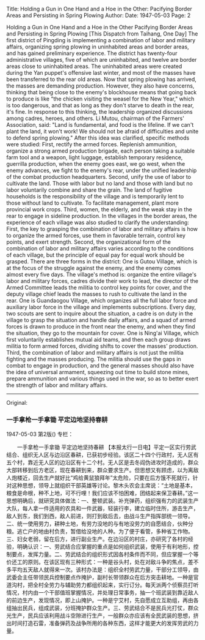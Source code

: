 Title: Holding a Gun in One Hand and a Hoe in the Other: Pacifying Border Areas and Persisting in Spring Plowing
Author:
Date: 1947-05-03
Page: 2

Holding a Gun in One Hand and a Hoe in the Other
    Pacifying Border Areas and Persisting in Spring Plowing
    [This Dispatch from Taihang, One Day] The first district of Pingding is implementing a combination of labor and military affairs, organizing spring plowing in uninhabited areas and border areas, and has gained preliminary experience. The district has twenty-four administrative villages, five of which are uninhabited, and twelve are border areas close to uninhabited areas. The uninhabited areas were created during the Yan puppet's offensive last winter, and most of the masses have been transferred to the rear old areas. Now that spring plowing has arrived, the masses are demanding production. However, they also have concerns, thinking that being close to the enemy's blockhouse means that going back to produce is like "the chicken visiting the weasel for the New Year," which is too dangerous, and that as long as they don't starve to death in the rear, it's fine. In response to this thinking, the leadership organized discussions among cadres, heroes, and others. Li Mutou, chairman of the Farmers' Association, said: "Land is fundamental, and food is the lifeline. If we can't plant the land, it won't work! We should not be afraid of difficulties and unite to defend spring plowing." After this idea was clarified, specific methods were studied: First, rectify the armed forces. Replenish ammunition, organize a strong armed production brigade, each person taking a suitable farm tool and a weapon, light luggage, establish temporary residence, guerrilla production, when the enemy goes east, we go west, when the enemy advances, we fight to the enemy's rear, under the unified leadership of the combat production headquarters. Second, unify the use of labor to cultivate the land. Those with labor but no land and those with land but no labor voluntarily combine and share the grain. The land of fugitive households is the responsibility of the village and is temporarily lent to those without land to cultivate. To facilitate management, plant more provincial work crops. Third, women, the elderly, and the weak stay in the rear to engage in sideline production. In the villages in the border areas, the experience of each village was also studied to clarify the understanding: First, the key to grasping the combination of labor and military affairs is how to organize the armed forces, use them in favorable terrain, control key points, and exert strength. Second, the organizational form of the combination of labor and military affairs varies according to the conditions of each village, but the principle of equal pay for equal work should be grasped. There are three forms in the district: One is Gutou Village, which is at the focus of the struggle against the enemy, and the enemy comes almost every five days. The village's method is: organize the entire village's labor and military forces, cadres divide their work to lead, the director of the Armed Committee leads the militia to control key points for cover, and the deputy village chief leads the masses to rush to cultivate the land in the rear. One is Guandaogou Village, which organizes all the full labor force and auxiliary labor force in the village and implements subscriptions. Every day, two scouts are sent to inquire about the situation, a cadre is on duty in the village to grasp the situation and handle daily affairs, and a squad of armed forces is drawn to produce in the front near the enemy, and when they find the situation, they go to the mountain for cover. One is Ning'ai Village, which first voluntarily establishes mutual aid teams, and then each group draws militia to form armed forces, dividing shifts to cover the masses' production. Third, the combination of labor and military affairs is not just the militia fighting and the masses producing. The militia should use the gaps in combat to engage in production, and the general masses should also have the idea of ​​universal armament, squeezing out time to build stone mines, prepare ammunition and various things used in the war, so as to better exert the strength of labor and military affairs.



<hr /> 

Original: 


### 一手拿枪一手拿锄  平定边地坚持春耕

1947-05-03
第2版()
专栏：

　　一手拿枪一手拿锄
    平定边地坚持春耕
    【本报太行一日电】平定一区实行劳武结合、组织无人区与边沿区春耕，已获初步经验。该区二十四个行政村，无人区有五个村，靠近无人区的边沿区有十二个村。无人区是去冬阎伪进攻时造成的，群众大部转移到后方老区，现在春耕到来，群众要求生产。但思想又有顾虑，以为离敌人炮楼近，回去生产就好比“鸡给黄鼠狼拜年”太危险，只要在后方饿不死就行，针对这种思想，领导上就组织干部英雄等讨论。黎木头农会主席说：“土地是基本，粮食是命根，种不上地，可不行哩！我们应该不怕困难，团结起来保卫春耕。”这一思想明确后，就研究具体做法：一、整顿武装。补充弹药，组织强有力的武装生产大队，每人拿一件适用的农具和一件武器，轻装行李，建立临时住所，游击生产，敌人到东，我们到西，敌人前进，则打到敌后去，由战斗生产指挥部统一领导。二、统一使用劳力，耕种土地，有劳力没地的与有地没劳力的自愿结合，伙种分粮。逃亡户的地由村负责，暂借给没地的人种。为了便于看管，多种省工作物。三、妇女老弱，留在后方，进行副业生产。在边沿区的村庄，亦研究了各村的经验，明确认识：一、劳武结合应掌握的重点是如何组织武装，使用于有利地形，控制要点，发挥力量。二、劳武结合的组织形式因各村条件而不同，但应掌握一个等价还工的原则。在该区现有三种形式：一种是谷头村，处在对敌斗争的焦点，差不多平均五天敌人就得来一次。该村办法是：组织全村劳武力量，干部分工领导，由武委会主任带领民兵控制要点作掩护，副村长带领群众在后方突击耕地。一种是官道沟村，把全村全劳力与辅助劳力都组织起来，实行订分。每天派两个侦察员打听情况，村内由一个干部值班掌握情况，并处理日常事务，抽一个班武装到靠近敌人的前边生产，发现情况，即上山掩护。一种是宁艾村，先自愿成立互助组，再由各组抽出民兵，组成武装，分班掩护群众生产。三、劳武结合不是民兵光打仗，群众光生产，民兵应该利用战斗空隙进行生产，一般群众亦应该有全民武装的思想，挤出时间打造石雷，准备弹药及战争所用的各种东西，这样才能更大的发挥劳武的力量。
